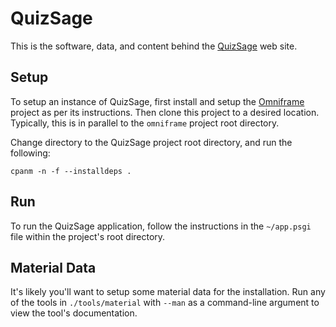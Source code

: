 # QuizSage

This is the software, data, and content behind the
[QuizSage](https://quizsage.org) web site.

## Setup

To setup an instance of QuizSage, first install and setup the
[Omniframe](https://github.com/gryphonshafer/omniframe) project as per its
instructions. Then clone this project to a desired location. Typically, this is
in parallel to the `omniframe` project root directory.

Change directory to the QuizSage project root directory, and run the following:

    cpanm -n -f --installdeps .

## Run

To run the QuizSage application, follow the instructions in the `~/app.psgi`
file within the project's root directory.

## Material Data

It's likely you'll want to setup some material data for the installation. Run
any of the tools in `./tools/material` with `--man` as a command-line argument
to view the tool's documentation.
